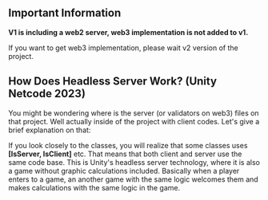 ## Important Information

**V1 is including a web2 server, web3 implementation is not added to v1.**

If you want to get web3 implementation, please wait v2 version of the project.

## How Does Headless Server Work? (Unity Netcode 2023)

You might be wondering where is the server (or validators on web3) files on that project. Well actually inside of the project with client codes. Let's give a brief explanation on that:

If you look closely to the classes, you will realize that some classes uses **[IsServer, IsClient]** etc. That means that both client and server use the same code base. This is Unity's headless server technology, where it is also a game without graphic calculations included. Basically when a player enters to a game, an another game with the same logic welcomes them and makes calculations with the same logic in the game.
